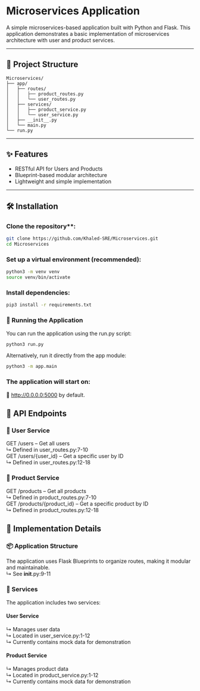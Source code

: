 # Microservices Application

A simple microservices-based application built with Python and Flask. This application demonstrates a basic implementation of microservices architecture with user and product services.

---

## 📁 Project Structure  
```
Microservices/
├── app/
│   ├── routes/
│   │   ├── product_routes.py
│   │   └── user_routes.py
│   ├── services/
│   │   ├── product_service.py
│   │   └── user_service.py
│   ├── __init__.py
│   └── main.py
└── run.py

```
---

## ✨ Features

- RESTful API for Users and Products  
- Blueprint-based modular architecture  
- Lightweight and simple implementation  

---

## 🛠️ Installation

### Clone the repository**:
```bash
git clone https://github.com/Khaled-SRE/Microservices.git
cd Microservices
```
### Set up a virtual environment (recommended):
```bash
python3 -m venv venv
source venv/bin/activate  
```
### Install dependencies:
```bash
pip3 install -r requirements.txt
```
### 🚀 Running the Application

You can run the application using the run.py script:

```bash
python3 run.py
```
Alternatively, run it directly from the app module:
```bash
python3 -m app.main
```
### The application will start on:  
📍 http://0.0.0.0:5000 by default.  

## 📡 API Endpoints  

### 🔹 User Service  
  GET /users – Get all users  
  ↳ Defined in user_routes.py:7-10  
  GET /users/{user_id} – Get a specific user by ID  
  ↳ Defined in user_routes.py:12-18  
### 🔹 Product Service  
  GET /products – Get all products  
  ↳ Defined in product_routes.py:7-10  
  GET /products/{product_id} – Get a specific product by ID  
  ↳ Defined in product_routes.py:12-18  

## 🧠 Implementation Details  

### 📦 Application Structure  
The application uses Flask Blueprints to organize routes, making it modular and maintainable.  
↳ See __init__.py:9-11  

### 🧩 Services  
The application includes two services:  

#### User Service  
↳ Manages user data  
↳ Located in user_service.py:1-12  
↳ Currently contains mock data for demonstration  
#### Product Service  
↳ Manages product data  
↳ Located in product_service.py:1-12  
↳ Currently contains mock data for demonstration  
